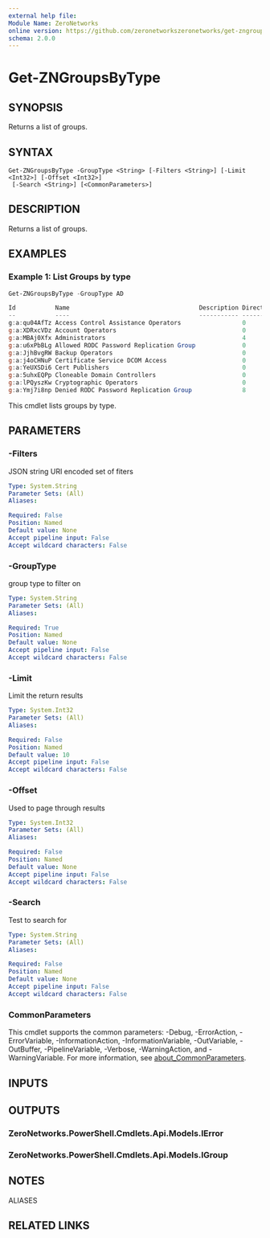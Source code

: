 ```yaml
---
external help file:
Module Name: ZeroNetworks
online version: https://github.com/zeronetworkszeronetworks/get-zngroupsbytype
schema: 2.0.0
---
```


# Get-ZNGroupsByType

## SYNOPSIS
Returns a list of groups.

## SYNTAX

```
Get-ZNGroupsByType -GroupType <String> [-Filters <String>] [-Limit <Int32>] [-Offset <Int32>]
 [-Search <String>] [<CommonParameters>]
```

## DESCRIPTION
Returns a list of groups.

## EXAMPLES

### Example 1: List Groups by type
```powershell
Get-ZNGroupsByType -GroupType AD

Id           Name                                    Description DirectMembersCount
--           ----                                    ----------- ------------------
g:a:qu04AfTz Access Control Assistance Operators                 0
g:a:XDRxcVDz Account Operators                                   0
g:a:MBAj0Xfx Administrators                                      4
g:a:u6xPbBLg Allowed RODC Password Replication Group             0
g:a:JjhBvgRW Backup Operators                                    0
g:a:j4oCHNuP Certificate Service DCOM Access                     0
g:a:YeUXSDi6 Cert Publishers                                     0
g:a:5uhxEQPp Cloneable Domain Controllers                        0
g:a:lPQyszKw Cryptographic Operators                             0
g:a:Ymj7i8np Denied RODC Password Replication Group              8
```

This cmdlet lists groups by type.

## PARAMETERS

### -Filters
JSON string URI encoded set of fiters

```yaml
Type: System.String
Parameter Sets: (All)
Aliases:

Required: False
Position: Named
Default value: None
Accept pipeline input: False
Accept wildcard characters: False
```

### -GroupType
group type to filter on

```yaml
Type: System.String
Parameter Sets: (All)
Aliases:

Required: True
Position: Named
Default value: None
Accept pipeline input: False
Accept wildcard characters: False
```

### -Limit
Limit the return results

```yaml
Type: System.Int32
Parameter Sets: (All)
Aliases:

Required: False
Position: Named
Default value: 10
Accept pipeline input: False
Accept wildcard characters: False
```

### -Offset
Used to page through results

```yaml
Type: System.Int32
Parameter Sets: (All)
Aliases:

Required: False
Position: Named
Default value: None
Accept pipeline input: False
Accept wildcard characters: False
```

### -Search
Test to search for

```yaml
Type: System.String
Parameter Sets: (All)
Aliases:

Required: False
Position: Named
Default value: None
Accept pipeline input: False
Accept wildcard characters: False
```

### CommonParameters
This cmdlet supports the common parameters: -Debug, -ErrorAction, -ErrorVariable, -InformationAction, -InformationVariable, -OutVariable, -OutBuffer, -PipelineVariable, -Verbose, -WarningAction, and -WarningVariable. For more information, see [about_CommonParameters](http://go.microsoft.com/fwlink/?LinkID=113216).

## INPUTS

## OUTPUTS

### ZeroNetworks.PowerShell.Cmdlets.Api.Models.IError

### ZeroNetworks.PowerShell.Cmdlets.Api.Models.IGroup

## NOTES

ALIASES

## RELATED LINKS

